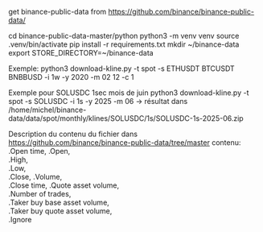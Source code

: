 get binance-public-data from https://github.com/binance/binance-public-data/

cd binance-public-data-master/python
python3 -m venv venv
source .venv/bin/activate
pip install -r requirements.txt
mkdir ~/binance-data
export STORE_DIRECTORY=~/binance-data

Exemple: 
python3 download-kline.py -t spot -s ETHUSDT BTCUSDT BNBBUSD -i 1w -y 2020 -m 02 12 -c 1

Exemple pour SOLUSDC 1sec mois de juin
python3 download-kline.py -t spot -s SOLUSDC -i 1s -y 2025 -m 06
-> résultat dans /home/michel/binance-data/data/spot/monthly/klines/SOLUSDC/1s/SOLUSDC-1s-2025-06.zip

Description du contenu du fichier dans https://github.com/binance/binance-public-data/tree/master
contenu:
    .Open time,	
    .Open,	
    .High,	
    .Low,	
    .Close,	
    .Volume,	
    .Close time,
    .Quote asset volume,	
    .Number of trades,	
    .Taker buy base asset volume,	
    .Taker buy quote asset volume,	
    .Ignore